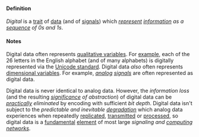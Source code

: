 #### Definition

*Digital* is a [trait](https://github.com/gcassel/Modular-Organization-Terminology/blob/master/terms/trait.md) of [data](https://github.com/gcassel/Modular-Organization-Terminology/blob/master/terms/data.md) (and of [signals](https://github.com/gcassel/Modular-Organization-Terminology/blob/master/terms/signal.md)) which *[represent](https://github.com/gcassel/Modular-Organization-Terminology/blob/master/terms/represent.md) [information](https://github.com/gcassel/Modular-Organization-Terminology/blob/master/terms/information.md) as a [sequence](https://github.com/gcassel/Modular-Organization-Terminology/blob/master/terms/sequence.md) of 0s and 1s*.

#### Notes

Digital data often represents [qualitative variables](https://github.com/gcassel/Modular-Organization-Terminology/blob/master/terms/qualitative-variable.md).  For [example](https://github.com/gcassel/Modular-Organization-Terminology/blob/master/terms/example.md), each of the 26 letters in the English alphabet (and of many alphabets) is digitally represented via the [Unicode standard](http://unicode.org/standard/standard.html). Digital data *also* often represents [dimensional variables](https://github.com/gcassel/Modular-Organization-Terminology/blob/master/terms/dimensional-variable.md).  For example, *[analog](https://github.com/gcassel/Modular-Organization-Terminology/blob/master/terms/analog.md) [signals](https://github.com/gcassel/Modular-Organization-Terminology/blob/master/terms/signal.md)* are often represented as digital data.  

Digital data is never identical to analog data.  However, the *information loss* (and the resulting *[significance](https://github.com/gcassel/Modular-Organization-Terminology/blob/master/terms/significance.md) of abstraction*) of digital data can be *[practically](https://github.com/gcassel/Modular-Organization-Terminology/blob/master/terms/plan.md) eliminated* by encoding with sufficient *bit depth*.   Digital data isn't subject to the *predictable and inevitable [degradation](https://github.com/gcassel/Modular-Organization-Terminology/blob/master/terms/degrade.md)* which analog data experiences when repeatedly [replicated](https://github.com/gcassel/Modular-Organization-Terminology/blob/master/terms/replicate.md), [transmitted](https://github.com/gcassel/Modular-Organization-Terminology/blob/master/terms/transmit.md) or [processed](https://github.com/gcassel/Modular-Organization-Terminology/blob/master/terms/process.md), so digital data is a [fundamental](https://github.com/gcassel/Modular-Organization-Terminology/blob/master/terms/base.md) [element](https://github.com/gcassel/Modular-Organization-Terminology/blob/master/terms/element.md) of most large *signaling and [computing](https://github.com/gcassel/Modular-Organization-Terminology/blob/master/terms/compute.md) [networks](https://github.com/gcassel/Modular-Organization-Terminology/blob/master/terms/network.md)*.
